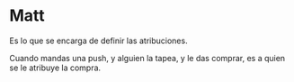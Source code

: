 # Matt
Es lo que se encarga de definir las atribuciones.

Cuando mandas una push, y alguien la tapea, y le das comprar, es a quien se le atribuye la compra.